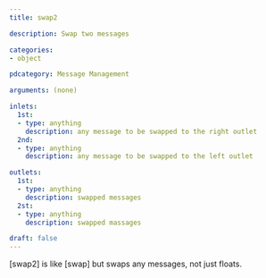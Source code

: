 ```yaml
---
title: swap2

description: Swap two messages

categories:
- object

pdcategory: Message Management 

arguments: (none)

inlets:
  1st:
  - type: anything
    description: any message to be swapped to the right outlet
  2nd:
  - type: anything
    description: any message to be swapped to the left outlet

outlets:
  1st:
  - type: anything
    description: swapped messages
  2st:
  - type: anything
    description: swapped massages

draft: false
---
```


[swap2] is like [swap] but swaps any messages, not just floats.
